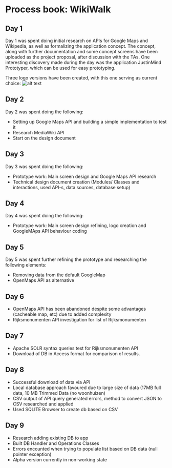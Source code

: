 # Process book: WikiWalk

## Day 1
Day 1 was spent doing initial research on APIs for Google Maps and Wikipedia, as well as formalizing the application concept. The concept, along
with further documentation and some concept screens have been uploaded as the project proposal, after discussion with the TAs.
One interesting discovery made during the day was the application JustinMind Prototyper, which can be used for easy prototyping.

Three logo versions have been created, with this one serving as current choice:
![alt text](https://github.com/paulberinde/project/blob/master/doc/logotest3.png)

## Day 2
Day 2 was spent doing the following:
+ Setting up Google Maps API and building a simple implementation to test it
+ Research MediaWiki API
+ Start on the design document

## Day 3
Day 3 was spent doing the following:
+ Prototype work: Main screen design and Google Maps API research
+ Technical design document creation (Modules/ Classes and interactions, used API-s, data sources, database setup)
 
## Day 4
Day 4 was spent doing the following:
+ Prototype work: Main screen design refining, logo creation and GoogleMAps API behaviour coding


## Day 5 
Day 5 was spent further refining the prototype and researching the following elements:
+ Removing data from the default GoogleMap 
+ OpenMaps API as alternative

## Day 6
+ OpenMaps API has been abandoned despite some advantages (cacheable map, etc) due to added complexity
+ Rijksmonumenten API investigation for list of Rijksmonumenten

## Day 7 
+ Apache SOLR syntax queries test for Rijksmonumenten API
+ Download of DB in Access format for comparison of results.

## Day 8 
+ Successful download of data via API
+ Local database approach favoured due to large size of data (17MB full data, 10 MB Trimmed Data (no woonhuizen)
+ CSV output of API query generated errors, method to convert JSON to CSV researched and applied
+ Used SQLITE Browser to create db based on CSV

## Day 9 
+ Research adding existing DB to app
+ Built DB Handler and Operations Classes
+ Errors encounted when trying to populate list based on DB data (null pointer exception)
+ Alpha version currently in non-working state













